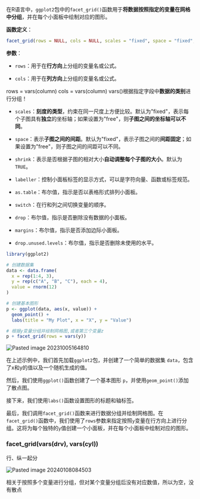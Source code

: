 在R语言中，`ggplot2`包中的`facet_grid()`函数用于**将数据按照指定的变量在网格中分组**，并在每个小面板中绘制对应的图形。

**函数定义**：
```R
facet_grid(rows = NULL, cols = NULL, scales = "fixed", space = "fixed", shrink = TRUE, labeller = "label_value", as.table = TRUE, switch = NULL, drop = TRUE, margins = FALSE, drop.unused.levels = TRUE)
```

**参数**：
- `rows`：用于在**行方向**上分组的变量名或公式。

- `cols`：用于在**列方向**上分组的变量名或公式。

rows = vars(column)
cols = vars(column)
vars()根据指定字段中**数据的类别**进行分组！

- `scales`：**刻度的类型**，约束在同一尺度上方便比较。默认为"fixed"，表示每个子图具有**独立**的坐标轴；如果设置为"free"，则**子图之间的坐标轴可以不同**。

- `space`：表示**子图之间的间距**。默认为"fixed"，表示子图之间的**间距固定**；如果设置为"free"，则子图之间的间距可以不同。

- `shrink`：表示是否根据子图的相对大小**自动调整每个子图的大小**。默认为`TRUE`。

- `labeller`：控制小面板标签的显示方式，可以是字符向量、函数或标签规范。

- `as.table`：布尔值，指示是否以表格形式排列小面板。

- `switch`：在行和列之间切换变量的顺序。

- `drop`：布尔值，指示是否删除没有数据的小面板。

- `margins`：布尔值，指示是否添加边际小面板。

- `drop.unused.levels`：布尔值，指示是否删除未使用的水平。

```R
library(ggplot2)

# 创建数据集
data <- data.frame(
  x = rep(1:4, 3),
  y = rep(c("A", "B", "C"), each = 4),
  value = rnorm(12)
)

# 创建基本图形
p <- ggplot(data, aes(x, value)) +
  geom_point() +
  labs(title = "My Plot", x = "X", y = "Value")

# 根据y变量分组并绘制网格图,或者第三个变量z
p + facet_grid(rows = vars(y)) 
```

![Pasted image 20231005164810](Pasted%20image%2020231005164810.png)

在上述示例中，我们首先加载`ggplot2`包，并创建了一个简单的数据集 `data`，包含了x和y的值以及一个随机生成的值。

然后，我们使用`ggplot()`函数创建了一个基本图形 `p`，并使用`geom_point()`添加了散点图。

接下来，我们使用`labs()`函数设置图形的标题和轴标签。

最后，我们调用`facet_grid()`函数来进行数据分组并绘制网格图。在`facet_grid()`函数中，我们使用了`rows`参数来指定按照`y`变量在行方向上进行分组。这将为每个独特的`y`值创建一个小面板，并在每个小面板中绘制对应的图形。


### facet_grid(vars(drv), vars(cyl))
行、纵一起分

![Pasted image 20240108084503](Pasted%20image%2020240108084503.png)

相关于按照多个变量进行分组，但对某个变量分组后没有对应数值，所以为空，没有散点